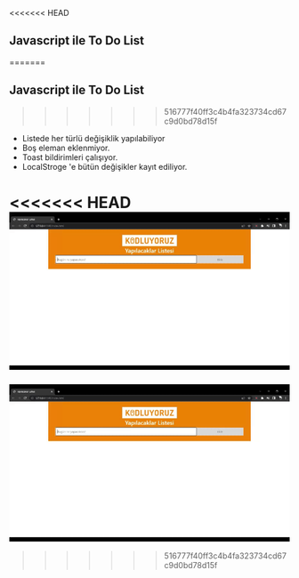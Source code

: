 <<<<<<< HEAD
## Javascript ile To Do List
=======
## **Javascript ile To Do List**
>>>>>>> 516777f40ff3c4b4fa323734cd67c9d0bd78d15f
* Listede her türlü değişiklik yapılabiliyor
* Boş eleman eklenmiyor.
* Toast bildirimleri çalışıyor.
* LocalStroge 'e bütün değişikler kayıt ediliyor.


<<<<<<< HEAD
![](https://github.com/AygnAyx/ToDoList/blob/master/toDoList.gif)
=======
![](https://github.com/AygnAyx/ToDoList/blob/master/toDoList.gif)
>>>>>>> 516777f40ff3c4b4fa323734cd67c9d0bd78d15f

